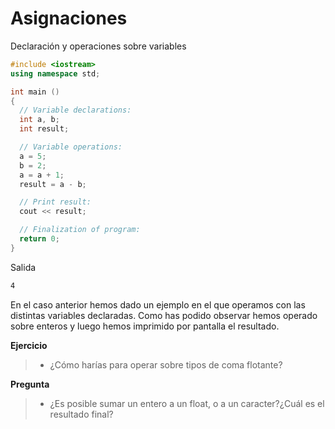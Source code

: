 # Asignaciones

Declaración y operaciones sobre variables

```cpp
#include <iostream>
using namespace std;

int main ()
{
  // Variable declarations:
  int a, b;
  int result;

  // Variable operations:
  a = 5;
  b = 2;
  a = a + 1;
  result = a - b;

  // Print result:
  cout << result;

  // Finalization of program:
  return 0;
}
```

Salida

```bash
4
```

En el caso anterior hemos dado un ejemplo en el que operamos con las distintas variables declaradas. Como has podido observar hemos operado sobre enteros y luego hemos imprimido por pantalla el resultado.

**Ejercicio**

> * ¿Cómo harías para operar sobre tipos de coma flotante?

**Pregunta**

> * ¿Es posible sumar un entero a un float, o a un caracter?¿Cuál es el resultado final?



